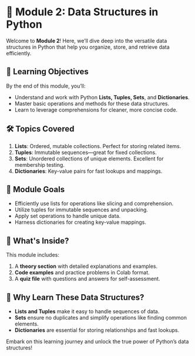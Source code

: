 # 🧩 Module 2: Data Structures in Python  

Welcome to **Module 2**! Here, we’ll dive deep into the versatile data structures in Python that help you organize, store, and retrieve data efficiently.  

## 🌟 Learning Objectives  
By the end of this module, you’ll:  
- Understand and work with Python **Lists, Tuples, Sets**, and **Dictionaries**.  
- Master basic operations and methods for these data structures.  
- Learn to leverage comprehensions for cleaner, more concise code.  

## 🛠️ Topics Covered  
1. **Lists**: Ordered, mutable collections. Perfect for storing related items.  
2. **Tuples**: Immutable sequences—great for fixed collections.  
3. **Sets**: Unordered collections of unique elements. Excellent for membership testing.  
4. **Dictionaries**: Key-value pairs for fast lookups and mappings.  

## 🎯 Module Goals  
- Efficiently use lists for operations like slicing and comprehension.  
- Utilize tuples for immutable sequences and unpacking.  
- Apply set operations to handle unique data.  
- Harness dictionaries for creating key-value mappings.  

## 🚀 What's Inside?  
This module includes:  
1. A **theory section** with detailed explanations and examples.  
2. **Code examples** and practice problems in Colab format.  
3. A **quiz file** with questions and answers for self-assessment.  

## 🧠 Why Learn These Data Structures?  
- **Lists and Tuples** make it easy to handle sequences of data.  
- **Sets** ensure no duplicates and simplify operations like finding common elements.  
- **Dictionaries** are essential for storing relationships and fast lookups.  

Embark on this learning journey and unlock the true power of Python’s data structures!  
